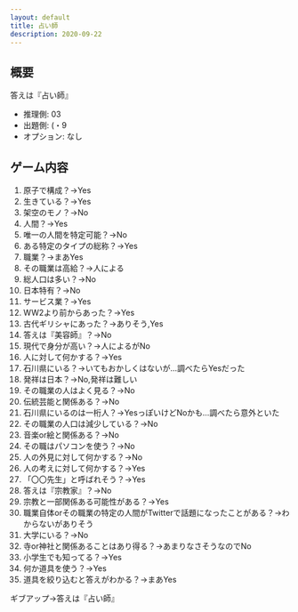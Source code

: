 ```yaml
---
layout: default
title: 占い師
description: 2020-09-22
---
```


## 概要

答えは『占い師』

- 推理側: 03
- 出題側: (・9
- オプション: なし

## ゲーム内容

1. 原子で構成？→Yes
2. 生きている？→Yes
3. 架空のモノ？→No
4. 人間？→Yes
5. 唯一の人間を特定可能？→No
6. ある特定のタイプの総称？→Yes
7. 職業？→まあYes
8. その職業は高給？→人による
9. 総人口は多い？→No
10. 日本特有？→No
11. サービス業？→Yes
12. WW2より前からあった？→Yes
13. 古代ギリシャにあった？→ありそう,Yes
14. 答えは『美容師』？→No
15. 現代で身分が高い？→人によるがNo
16. 人に対して何かする？→Yes
17. 石川県にいる？→いてもおかしくはないが…調べたらYesだった
18. 発祥は日本？→No,発祥は難しい
19. その職業の人はよく見る？→No
20. 伝統芸能と関係ある？→No
21. 石川県にいるのは一桁人？→YesっぽいけどNoかも…調べたら意外といた
22. その職業の人口は減少している？→No
23. 音楽or絵と関係ある？→No
24. その職はパソコンを使う？→No
25. 人の外見に対して何かする？→No
26. 人の考えに対して何かする？→Yes
27. 「〇〇先生」と呼ばれそう？→Yes
28. 答えは『宗教家』？→No
29. 宗教と一部関係ある可能性がある？→Yes
30. 職業自体orその職業の特定の人間がTwitterで話題になったことがある？→わからないがありそう
31. 大学にいる？→No
32. 寺or神社と関係あることはあり得る？→あまりなさそうなのでNo
33. 小学生でも知ってる？→Yes
34. 何か道具を使う？→Yes
35. 道具を絞り込むと答えがわかる？→まあYes

ギブアップ→答えは『占い師』
